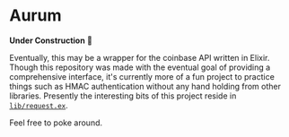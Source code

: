 # Aurum

**Under Construction** 🤗

Eventually, this may be a wrapper for the coinbase API written in Elixir.  Though this repository was made with the eventual goal of providing a comprehensive interface, it's currently more of a fun project to practice things such as HMAC authentication without any hand holding from other libraries.  Presently the interesting bits of this project reside in [`lib/request.ex`](https://github.com/alex0112/aurum/blob/master/lib/request.ex).

Feel free to poke around.
